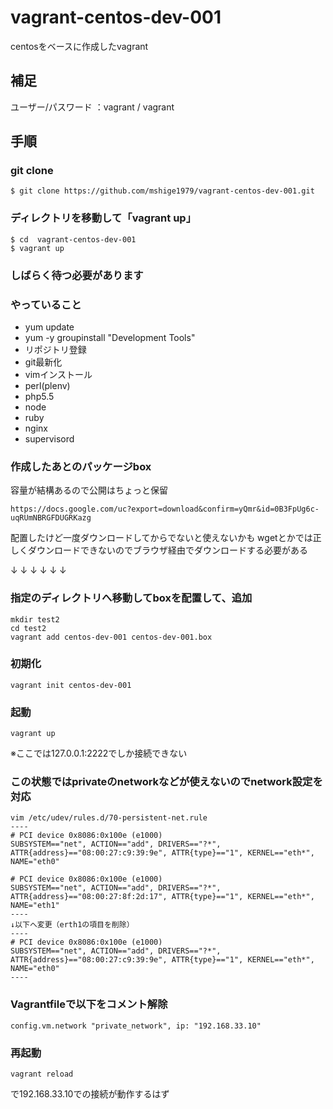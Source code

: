 vagrant-centos-dev-001
======================

centosをベースに作成したvagrant

## 補足
ユーザー/パスワード ：vagrant / vagrant


## 手順
### git clone
```
$ git clone https://github.com/mshige1979/vagrant-centos-dev-001.git
```

### ディレクトリを移動して「vagrant up」
```
$ cd  vagrant-centos-dev-001
$ vagrant up
```

### しばらく待つ必要があります

### やっていること
* yum update
* yum -y groupinstall "Development Tools"
* リポジトリ登録
* git最新化
* vimインストール
* perl(plenv)
* php5.5
* node
* ruby
* nginx
* supervisord

### 作成したあとのパッケージbox
容量が結構あるので公開はちょっと保留
```
https://docs.google.com/uc?export=download&confirm=yQmr&id=0B3FpUg6c-uqRUmNBRGFDUGRKazg
```
配置したけど一度ダウンロードしてからでないと使えないかも
wgetとかでは正しくダウンロードできないのでブラウザ経由でダウンロードする必要がある

↓
↓
↓
↓
↓
↓

### 指定のディレクトリへ移動してboxを配置して、追加
```
mkdir test2
cd test2
vagrant add centos-dev-001 centos-dev-001.box
```

### 初期化
```
vagrant init centos-dev-001
```

### 起動
```
vagrant up
```
※ここでは127.0.0.1:2222でしか接続できない

### この状態ではprivateのnetworkなどが使えないのでnetwork設定を対応
```
vim /etc/udev/rules.d/70-persistent-net.rule
----
# PCI device 0x8086:0x100e (e1000)
SUBSYSTEM=="net", ACTION=="add", DRIVERS=="?*", ATTR{address}=="08:00:27:c9:39:9e", ATTR{type}=="1", KERNEL=="eth*", NAME="eth0"

# PCI device 0x8086:0x100e (e1000)
SUBSYSTEM=="net", ACTION=="add", DRIVERS=="?*", ATTR{address}=="08:00:27:8f:2d:17", ATTR{type}=="1", KERNEL=="eth*", NAME="eth1"
----
↓以下へ変更（erth1の項目を削除）
----
# PCI device 0x8086:0x100e (e1000)
SUBSYSTEM=="net", ACTION=="add", DRIVERS=="?*", ATTR{address}=="08:00:27:c9:39:9e", ATTR{type}=="1", KERNEL=="eth*", NAME="eth0"
----
```

### Vagrantfileで以下をコメント解除
```
config.vm.network "private_network", ip: "192.168.33.10"
```

### 再起動
```
vagrant reload
```
で192.168.33.10での接続が動作するはず




